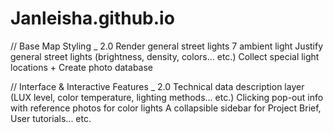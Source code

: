 # Janleisha.github.io

// Base Map Styling _ 2.0
Render general street lights 7 ambient light
Justify general street lights (brightness, density, colors... etc.)
Collect special light locations + Create photo database

// Interface & Interactive Features _ 2.0
Technical data description layer (LUX level, color temperature, lighting methods... etc.)
Clicking pop-out info with reference photos for color lights
A collapsible sidebar for Project Brief, User tutorials... etc.

